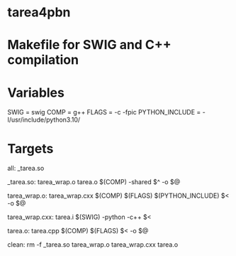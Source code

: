 # tarea4pbn
# Makefile for SWIG and C++ compilation

# Variables
SWIG = swig
COMP = g++
FLAGS = -c -fpic
PYTHON_INCLUDE = -I/usr/include/python3.10/

# Targets
all: _tarea.so

_tarea.so: tarea_wrap.o tarea.o
	$(COMP) -shared $^ -o $@

tarea_wrap.o: tarea_wrap.cxx
	$(COMP) $(FLAGS) $(PYTHON_INCLUDE) $< -o $@

tarea_wrap.cxx: tarea.i
	$(SWIG) -python -c++ $<

tarea.o: tarea.cpp
	$(COMP) $(FLAGS) $< -o $@

clean:
	rm -f _tarea.so tarea_wrap.o tarea_wrap.cxx tarea.o
